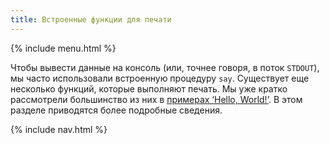 ```yaml
---
title: Встроенные функции для печати
---
```


{% include menu.html %}

Чтобы вывести данные на консоль (или, точнее говоря, в поток `STDOUT`), мы часто использовали встроенную процедуру `say`. Существует еще несколько функций, которые выполняют печать. Мы уже кратко рассмотрели большинство из них в [примерах ‘Hello, World!’](/ru/essentials/hello-world). В этом разделе приводятся более подробные сведения.

{% include nav.html %}